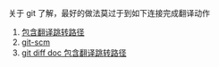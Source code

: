 关于 git 了解，最好的做法莫过于到如下连接完成翻译动作
1. [包含翻译跳转路径](https://github.com/jnavila/git-manpages-l10n)
2. [git-scm](https://git-scm.com/)
3. [git diff doc 包含翻译跳转路径](https://git-scm.com/docs/git-diff)